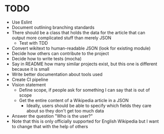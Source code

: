 # TODO

-   Use Eslint
-   Document outlining branching standards
-   There should be a class that holds the data for the article that can output more complicated stuff than merely JSON
    -   Test with TDD
-   Convert wikitext to human-readable JSON (look for existing module)
-   Decide how others can contribute to the project
-   Decide how to write tests (mocha)
-   Say in README how many similar projects exist, but this one is different because it is small
-   Write better documentation about tools used
-   Create CI pipeline
-   Vision statement
    -   Define scope, if people ask for something I can say that is out of scope
    -   Get the entire content of a Wikipedia article in a JSON
        -   Ideally, users should be able to specify which fields they care about so they don't get too much data
-   Answer the question "Who is the user?"
-   Note that this is only officially supported for English Wikipedia but I want to change that with the help of others
